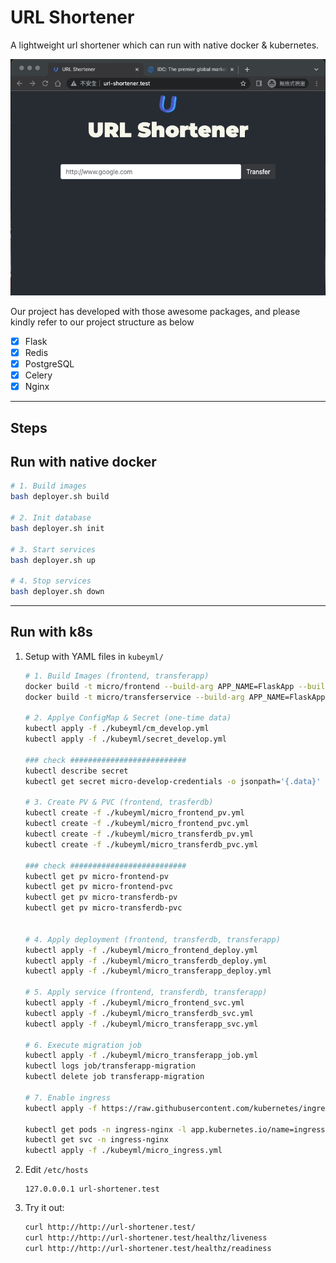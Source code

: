 # URL Shortener

A lightweight url shortener which can run with native docker & kubernetes.

![image](exampleimg/demo.gif)


Our project has developed with those awesome packages, and please kindly refer to our project structure as below
- [x] Flask
- [x] Redis
- [x] PostgreSQL
- [x] Celery
- [x] Nginx

___
## Steps
## Run with native docker

```sh
# 1. Build images
bash deployer.sh build

# 2. Init database
bash deployer.sh init

# 3. Start services
bash deployer.sh up

# 4. Stop services
bash deployer.sh down
```
___
## Run with k8s
1. Setup with YAML files in `kubeyml/`
    ```sh
    # 1. Build Images (frontend, transferapp)
    docker build -t micro/frontend --build-arg APP_NAME=FlaskApp --build-arg FLASK_APP=main.py ./apps/frontend
    docker build -t micro/transferservice --build-arg APP_NAME=FlaskApp --build-arg FLASK_APP=main.py ./apps/transferservice

    # 2. Applye ConfigMap & Secret (one-time data)
    kubectl apply -f ./kubeyml/cm_develop.yml
    kubectl apply -f ./kubeyml/secret_develop.yml

    ### check ##########################
    kubectl describe secret
    kubectl get secret micro-develop-credentials -o jsonpath='{.data}'

    # 3. Create PV & PVC (frontend, trasferdb)
    kubectl create -f ./kubeyml/micro_frontend_pv.yml
    kubectl create -f ./kubeyml/micro_frontend_pvc.yml
    kubectl create -f ./kubeyml/micro_transferdb_pv.yml
    kubectl create -f ./kubeyml/micro_transferdb_pvc.yml

    ### check ##########################
    kubectl get pv micro-frontend-pv
    kubectl get pv micro-frontend-pvc
    kubectl get pv micro-transferdb-pv
    kubectl get pv micro-transferdb-pvc


    # 4. Apply deployment (frontend, transferdb, transferapp)
    kubectl apply -f ./kubeyml/micro_frontend_deploy.yml
    kubectl apply -f ./kubeyml/micro_transferdb_deploy.yml
    kubectl apply -f ./kubeyml/micro_transferapp_deploy.yml

    # 5. Apply service (frontend, transferdb, transferapp)
    kubectl apply -f ./kubeyml/micro_frontend_svc.yml
    kubectl apply -f ./kubeyml/micro_transferdb_svc.yml
    kubectl apply -f ./kubeyml/micro_transferapp_svc.yml

    # 6. Execute migration job
    kubectl apply -f ./kubeyml/micro_transferapp_job.yml
    kubectl logs job/transferapp-migration
    kubectl delete job transferapp-migration

    # 7. Enable ingress
    kubectl apply -f https://raw.githubusercontent.com/kubernetes/ingress-nginx/controller-v0.34.1/deploy/static/provider/do/deploy.yaml

    kubectl get pods -n ingress-nginx -l app.kubernetes.io/name=ingress-nginx --watch
    kubectl get svc -n ingress-nginx
    kubectl apply -f ./kubeyml/micro_ingress.yml

    ```
2. Edit `/etc/hosts`
    ```
    127.0.0.0.1 url-shortener.test
    ```

3. Try it out:

    ```sh
    curl http://http://url-shortener.test/
    curl http://http://url-shortener.test/healthz/liveness
    curl http://http://url-shortener.test/healthz/readiness
    ```
